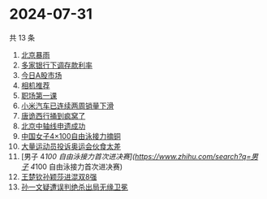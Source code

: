 # 2024-07-31

共 13 条

<!-- BEGIN -->
<!-- 最后更新时间 Wed Jul 31 2024 03:11:38 GMT+0800 (China Standard Time) -->

1. [北京暴雨](https://www.zhihu.com/search?q=北京暴雨)
1. [多家银行下调存款利率](https://www.zhihu.com/search?q=多家银行下调存款利率)
1. [今日A股市场](https://www.zhihu.com/search?q=今日A股市场)
1. [相机推荐](https://www.zhihu.com/search?q=相机推荐)
1. [职场第一课](https://www.zhihu.com/search?q=职场第一课)
1. [小米汽车已连续两周销量下滑](https://www.zhihu.com/search?q=小米汽车已连续两周销量下滑)
1. [唐诡西行捅到疯窝了](https://www.zhihu.com/search?q=唐诡西行捅到疯窝了)
1. [北京中轴线申遗成功](https://www.zhihu.com/search?q=北京中轴线申遗成功)
1. [中国女子4×100自由泳接力摘铜](https://www.zhihu.com/search?q=中国女子4×100自由泳接力摘铜)
1. [大量运动员投诉奥运会伙食太差](https://www.zhihu.com/search?q=大量运动员投诉奥运会伙食太差)
1. [男子 4*100 自由泳接力首次进决赛](https://www.zhihu.com/search?q=男子 4*100
   自由泳接力首次进决赛)
1. [王楚钦孙颖莎进混双8强](https://www.zhihu.com/search?q=王楚钦孙颖莎进混双8强)
1. [孙一文疑遭误判绝杀出局无缘卫冕](https://www.zhihu.com/search?q=孙一文疑遭误判绝杀出局无缘卫冕)

<!-- END -->

